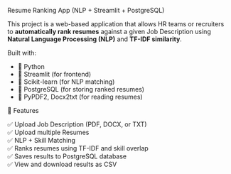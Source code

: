  Resume Ranking App (NLP + Streamlit + PostgreSQL)

This project is a web-based application that allows HR teams or recruiters to **automatically rank resumes** against a given Job Description using **Natural Language Processing (NLP)** and **TF-IDF similarity**.

Built with:
- 🐍 Python
- 🎈 Streamlit (for frontend)
- 🧠 Scikit-learn (for NLP matching)
- 🐘 PostgreSQL (for storing ranked resumes)
- 📄 PyPDF2, Docx2txt (for reading resumes)

 🚀 Features

✅ Upload Job Description (PDF, DOCX, or TXT)  
✅ Upload multiple Resumes  
✅ NLP + Skill Matching  
✅ Ranks resumes using TF-IDF and skill overlap  
✅ Saves results to PostgreSQL database  
✅ View and download results as CSV

